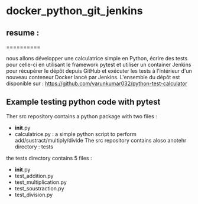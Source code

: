 # docker_python_git_jenkins

## resume :
==========

nous allons développer une calculatrice simple en Python, 
écrire des tests pour celle-ci en utilisant le framework pytest 
et utiliser un container Jenkins pour récupérer le dépôt depuis GitHub 
et exécuter les tests à l'intérieur d'un nouveau conteneur Docker lancé par Jenkins. 
L'ensemble du dépôt est disponible sur : https://github.com/varunkumar032/python-test-calculator

## Example testing python code with pytest

Ther src repository contains a python package with two files :
- __init__.py
- calculatrice.py : a simple python script to perform add/sustract/multiply/divide
The src repository contains aloso anotehr directory : tests

the tests directory contains 5 files : 

- __init__.py
- test_addition.py
- test_multiplication.py
- test_soustraction.py
- test_division.py
